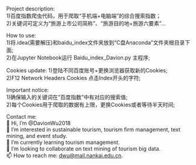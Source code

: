 Project description:  
1)百度指数爬虫代码，用于爬取“手机端+电脑端”的综合搜索指数；  
2)关键词可定义为“旅游上市公司简称”、“旅游目的地+旅游六要素”...

How to use:  
1)将.idea(需要解压)和baidu_index文件夹放到“C盘Anaconda”文件夹根目录下面;  
2)在Jupyter Notebook运行 Baidu_index_Davion.py 主程序;

Cookies update:
1)登陆不同百度账号+更换浏览器获取新的Cookies;  
2)F12  Network  Headers  Cookies 点击Index开头的字符;

Important notice:  
1)确保输入的关键词在“百度指数”中有对应的搜索值;  
2)每个Cookies用于爬取的数据有上限，更换Cookies或者等待半天时间;  

Contact me:  
👋 Hi, I’m @DavionWu2018  
👀 I’m interested in sustainable tourism, tourism firm management, text mining, and event study.  
🌱 I’m currently learning tourism management.  
💞️ I’m looking to collaborate on text mining of tourism big data.  
📫 How to reach me: dwu@mail.nankai.edu.cn.  
